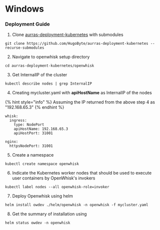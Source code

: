# Windows

### Deployment Guide

1. Clone [aurras-deployment-kubernetes](https://github.com/HugoByte/aurras-deployment-kubernetes) with submodules

```text
git clone https://github.com/HugoByte/aurras-deployment-kubernetes --recurse-submodules
```

   2. Navigate to openwhisk setup directory

```text
cd aurras-deployment-kubernetes/openwhisk
```

   3. Get InternalIP of the cluster

```text
kubectl describe nodes | grep InternalIP
```

   4. Creating mycluster.yaml with **apiHostName** as InternalIP of the nodes 

{% hint style="info" %}
Assuming the IP returned from the above step 4 as "192.168.65.3"
{% endhint %}

```text
whisk:
  ingress:
    type: NodePort
    apiHostName: 192.168.65.3
    apiHostPort: 31001

nginx:
  httpsNodePort: 31001
```

   5. Create a namespace

```text
kubectl create namespace openwhisk
```

   6. Indicate the Kubernetes worker nodes that should be used to execute user containers by OpenWhisk's invokers

```text
kubectl label nodes --all openwhisk-role=invoker
```

  7. Deploy Openwhisk using helm

```text
helm install owdev ./helm/openwhisk -n openwhisk -f mycluster.yaml
```

  8. Get the summary of installation using

```text
helm status owdev -n openwhisk
```

